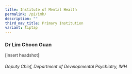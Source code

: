 ```yaml
---
title: Institute of Mental Health
permalink: /pi/imh/
description: ""
third_nav_title: Primary Institution
variant: tiptap
---
```

### Dr Lim Choon Guan
[insert headshot]
###### Deputy Chief, Department of Developmental Psychiatry, IMH